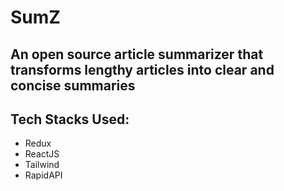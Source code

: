 # SumZ

## An open source article summarizer that transforms lengthy articles into clear and concise summaries

## Tech Stacks Used: 
- Redux
- ReactJS
- Tailwind
- RapidAPI